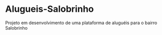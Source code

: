 # Alugueis-Salobrinho
Projeto em desenvolvimento de uma plataforma de aluguéis para o bairro Salobrinho
